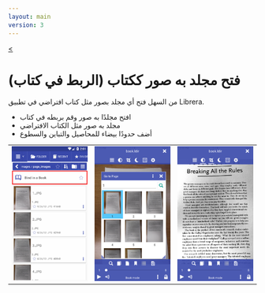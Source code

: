 ```yaml
---
layout: main
version: 3
---
```

[<](/wiki/faq/ar)

# فتح مجلد به صور ككتاب (الربط في كتاب)
من السهل فتح أي مجلد بصور مثل كتاب افتراضي في تطبيق Librera.


* افتح مجلدًا به صور وقم بربطه في كتاب
* مجلد به صور مثل الكتاب الافتراضي
* أضف حدودًا بيضاء للمحاصيل والتباين والسطوع

||||
|-|-|-|
|![](1.png)|![](2.png)|![](3.png)|


